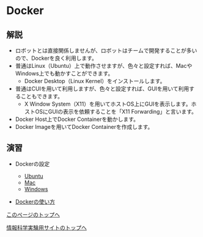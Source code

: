 # Docker

## 解説
- ロボットとは直接関係しませんが、ロボットはチームで開発することが多いので、Dockerを良く利用します。
- 普通はLinux（Ubuntu）上で動作させますが、色々と設定すれば、MacやWindows上でも動かすことができます。
    - Docker Desktop（Linux Kernel）をインストールします。
- 普通はCUIを用いて利用しますが、色々と設定すれば、GUIを用いて利用することもできます。
    - X Window System（X11）を用いてホストOS上にGUIを表示します。ホストOSにGUIの表示を依頼することを「X11 Forwarding」と言います。
- Docker Host上でDocker Containerを動かします。
- Docker Imageを用いてDocker Containerを作成します。

## 演習
- Dockerの設定
    - [Ubuntu](https://stl-apu.github.io/laboratory_experiments/docker_ubuntu)
    - [Mac](https://stl-apu.github.io/laboratory_experiments/docker_mac)
    - [Windows](https://stl-apu.github.io/laboratory_experiments/docker_windows)

- [Dockerの使い方](https://stl-apu.github.io/laboratory_experiments/docker_commands)

[このページのトップへ](#)

[情報科学実験用サイトのトップへ](https://stl-apu.github.io/laboratory_experiments/)
